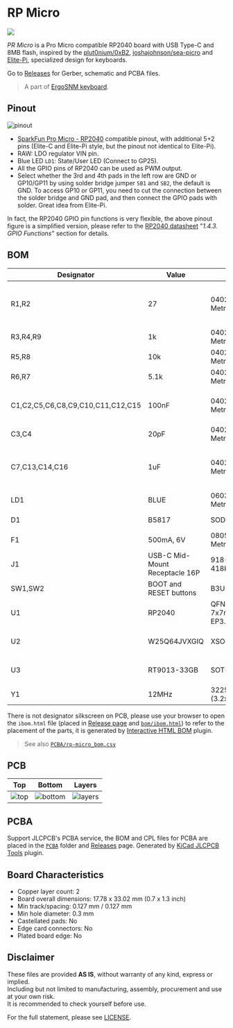 # RP Micro

![](https://i.imgur.com/sVGqRyk.jpg)

*PR Micro* is a Pro Micro compatible RP2040 board with USB Type-C and 8MB flash, inspired by the [plut0nium/0xB2](https://github.com/plut0nium/0xB2), [joshajohnson/sea-picro](https://github.com/joshajohnson/sea-picro) and [Elite-Pi](https://docs.keeb.io/elite-pi-guide), specialized design for keyboards.

Go to [Releases](https://github.com/ziteh/rp-micro/releases) for Gerber, schematic and PCBA files.

> A part of [ErgoSNM keyboard](https://github.com/ziteh/ergo-snm-keyboard).

## Pinout

![pinout](https://i.imgur.com/871myU2.png)

- [SparkFun Pro Micro - RP2040](https://www.sparkfun.com/products/18288) compatible pinout, with additional 5+2 pins (Elite-C and Elite-Pi style, but the pinout not identical to Elite-Pi).
- RAW: LDO regulator VIN pin.
- Blue LED `LD1`: State/User LED (Connect to GP25).
- All the GPIO pins of RP2040 can be used as PWM output.
- Select whether the 3rd and 4th pads in the left row are GND or GP10/GP11 by using solder bridge jumper `SB1` and `SB2`, the default is GND. To access GP10 or GP11, you need to cut the connection between the solder bridge and GND pad, and then connect the GPIO pads with solder. Great idea from Elite-Pi.

In fact, the RP2040 GPIO pin functions is very flexible, the above pinout figure is a simplified version, please refer to the [RP2040 datasheet](https://datasheets.raspberrypi.com/rp2040/rp2040-datasheet.pdf) "*1.4.3. GPIO Functions*" section for details.

## BOM
| Designator                        | Value                          | Footprint                           | Description                                       |
| --------------------------------- | ------------------------------ | ----------------------------------- | ------------------------------------------------- |
| R1,R2                             | 27                             | 0402 (1005 Metric)                  | RP2040 USB D+/- series termination resistors      |
| R3,R4,R9                          | 1k                             | 0402 (1005 Metric)                  |                                                   |
| R5,R8                             | 10k                            | 0402 (1005 Metric)                  |                                                   |
| R6,R7                             | 5.1k                           | 0402 (1005 Metric)                  | USB Type-C CC resistors                           |
| C1,C2,C5,C6,C8,C9,C10,C11,C12,C15 | 100nF                          | 0402 (1005 Metric)                  | Flash and RP2040 decoupling capacitors            |
| C3,C4                             | 20pF                           | 0402 (1005 Metric)                  | Crystal load capacitors                           |
| C7,C13,C14,C16                    | 1uF                            | 0402 (1005 Metric)                  | LDO input/output and RP2040 decoupling capacitors |
| LD1                               | BLUE                           | 0603 (1608 Metric)                  | State/User LED                                    |
| D1                                | B5817                          | SOD-323                             | USB VBUS diode                                    |
| F1                                | 500mA, 6V                      | 0805 (2012 Metric)                  | USB VBUS fuse                                     |
| J1                                | USB-C Mid-Mount Receptacle 16P | 918-418K2024S40000                  | USB Type-C connector                              |
| SW1,SW2                           | BOOT and RESET buttons         | B3U-1000P                           | Buttons                                           |
| U1                                | RP2040                         | QFN-56-1EP 7x7mm P0.4mm EP3.2x3.2mm | MCU                                               |
| U2                                | W25Q64JVXGIQ                   | XSON-8 (4x4mm)                      | 8MB (64Mbit) flash                                |
| U3                                | RT9013-33GB                    | SOT-23-5                            | 3.3V/500mA LDO regulator                          |
| Y1                                | 12MHz                          | 3225-4Pin (3.2x2.5mm)               | Crystal for RE2040                                |

There is not designator silkscreen on PCB, please use your browser to open the `ibom.html` file (placed in [Release page](https://github.com/ziteh/rp-micro/releases) and [`bom/ibom.html`](./bom/ibom.html)) to refer to the placement of the parts, it is generated by [Interactive HTML BOM](https://github.com/openscopeproject/InteractiveHtmlBom) plugin. 

> See also [`PCBA/rp-micro_bom.csv`](./PCBA/rp-micro_bom.csv)

## PCB

|                   Top                   |                   Bottom                   |                   Layers                   |
| :-------------------------------------: | :----------------------------------------: | :----------------------------------------: |
| ![top](https://i.imgur.com/2enqVDR.png) | ![bottom](https://i.imgur.com/HTMohGL.png) | ![layers](https://i.imgur.com/VAw90Cm.jpg) |


## PCBA

Support JLCPCB's PCBA service, the BOM and CPL files for PCBA are placed in the [`PCBA`](./PCBA/) folder and [Releases](https://github.com/ziteh/rp-micro/releases) page. Generated by [KiCad JLCPCB Tools](https://github.com/Bouni/kicad-jlcpcb-tools) plugin.

## Board Characteristics

- Copper layer count: 2
- Board overall dimensions: 17.78 x 33.02 mm (0.7 x 1.3 inch)
- Min track/spacing: 0.127 mm / 0.127 mm
- Min hole diameter: 0.3 mm
- Castellated pads: No
- Edge card connectors: No
- Plated board edge: No

## Disclaimer

These files are provided **AS IS**, without warranty of any kind, express or implied.  
Including but not limited to manufacturing, assembly, procurement and use at your own risk.  
It is recommended to check yourself before use.

For the full statement, please see [LICENSE](./LICENSE).
